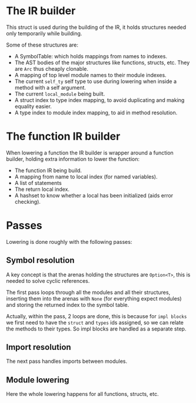 # The IR builder

This struct is used during the building of the IR, it holds structures needed only temporarily while building.

Some of these structures are:

- A SymbolTable: which holds mappings from names to indexes.
- The AST bodies of the major structures like functions, structs, etc. They are `Arc` thus cheaply clonable.
- A mapping of top level module names to their module indexes.
- The current `self_ty` self type to use during lowering when inside a method with a self argument.
- The current `local_module` being built.
- A struct index to type index mapping, to avoid duplicating and making equality easier.
- A type index to module index mapping, to aid in method resolution.

# The function IR  builder

When lowering a function the IR builder is wrapper around a function builder, holding extra information to lower the function:

- The function IR being build.
- A mapping from name to local index (for named variables).
- A list of statements
- The return local index.
- A hashset to know whether a local has been initialized (aids error checking).

# Passes

Lowering is done roughly with the following passes:

## Symbol resolution

A key concept is that the arenas holding the structures are `Option<T>`, this is needed to solve cyclic references.

The first pass loops through all the modules and all their structures, inserting them into the arenas with `None` (for everything expect modules) and storing the returned index to the symbol table.

Actually, within the pass, 2 loops are done, this is because for `impl blocks` we first need to have the `struct` and `types` ids assigned, so we can relate the methods to their types. So impl blocks are handled as a separate step.

## Import resolution

The next pass handles imports between modules.

## Module lowering

Here the whole lowering happens for all functions, structs, etc.

